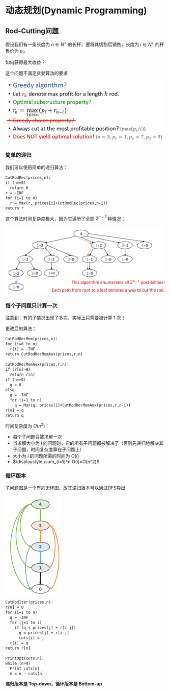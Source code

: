 # 动态规划(Dynamic Programming)

## Rod-Cutting问题

假设我们有一条长度为 $n\in N^+$ 的长杆，要将其切割后销售，长度为 $i\in N^+$ 的杆售价为 $p_i$。

如何获得最大收益？

这个问题不满足贪婪算法的要求

![image-20211217114327490](images/image-20211217114327490.png)

### 简单的递归

我们可以使用简单的递归算法：

```pseudocode
CutRodRec(prices,n):
if (n==0)
  return 0
r = -INF
for (i=1 to n)
  r = Max(r, prices[i]+CutRodRec(prices,n-i))
return r
```

这个算法时间复杂度极大，因为它遍历了全部 $2^{n-1}$ 种情况：

![image-20211217114620361](images/image-20211217114620361.png)

### 每个子问题只计算一次

注意到：有的子情况出现了多次，实际上只需要被计算 $1$ 次！

更改后的算法：

```pseudocode
CutRodRecMem(prices,n):
for (i=0 to n)
  r[i] = -INF
return CutRodRecMemAux(prices,r,n)

CutRodRecMemAux(prices,r,n):
if (r[n]>0)
  return r[n]
if (n==0)
  q = 0
else
  q = -INF
  for (i=1 to n)
    q = Max(q, prices[i]+CutRodRecMemAux(prices,r,n-i))
r[n] = q
return q
```

时间复杂度为 $O(n^2)$：

* 每个子问题只被求解一次
* 当求解大小为 $i$ 的问题时，它的所有子问题都被解决了（否则先递归地解决其子问题，时间复杂度算在子问题上）
* 大小为 $i$ 的问题所需的时间为 $O(i)$
* $\displaystyle \sum_{i=1}^n O(i)=O(n^2)$

### 循环版本

子问题图是一个有向无环图，故其递归版本可以通过DFS导出

![image-20211217115336764](images/image-20211217115336764.png)

```pseudocode
CutRodIter(prices,n):
r[0] = 0
for (i=1 to n)
  q = -INF
  for (j=1 to i)
    if (q < prices[j] + r[i-j])
      q = prices[j] + r[i-j]
      cuts[i] = j
  r[i] = q
return r[n]

PrintOpt(cuts,n):
while (n>0)
  Print cuts[n]
  n = n – cuts[n]
```

**递归版本是 Top-down，循环版本是 Bottom-up**

